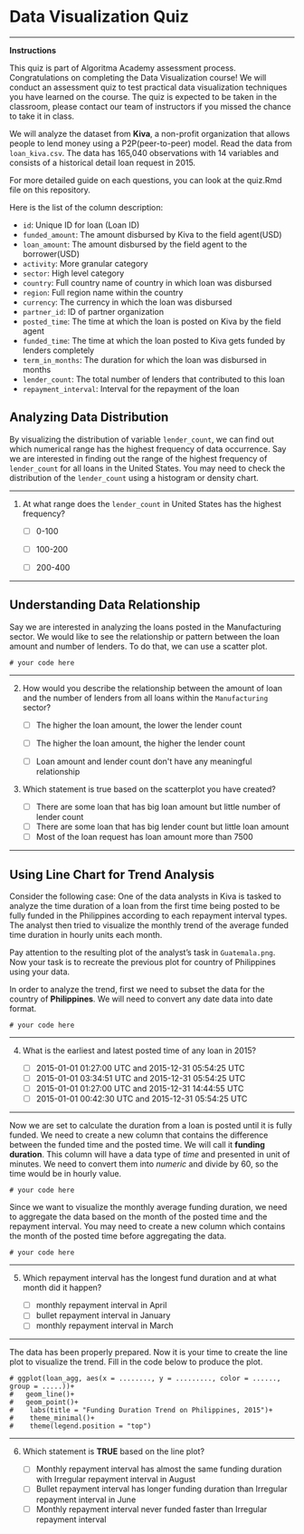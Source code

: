 # Data Visualization Quiz
___
**Instructions**

This quiz is part of Algoritma Academy assessment process. Congratulations on completing the Data Visualization course! We will conduct an assessment quiz to test practical data visualization techniques you have learned on the course. The quiz is expected to be taken in the classroom, please contact our team of instructors if you missed the chance to take it in class.

We will analyze the dataset from **Kiva**, a non-profit organization that allows people to lend money using a P2P(peer-to-peer) model. Read the data from `loan_kiva.csv`. The data has 165,040 observations with 14 variables and consists of a historical detail loan request in 2015. 

For more detailed guide on each questions, you can look at the quiz.Rmd file on this repository.

Here is the list of the column description:

* `id`: Unique ID for loan (Loan ID)
* `funded_amount`: The amount disbursed by Kiva to the field agent(USD)
* `loan_amount`: The amount disbursed by the field agent to the borrower(USD)
* `activity`: More granular category
* `sector`: High level category
* `country`: Full country name of country in which loan was disbursed
* `region`: Full region name within the country
* `currency`: The currency in which the loan was disbursed
* `partner_id`: ID of partner organization
* `posted_time`: The time at which the loan is posted on Kiva by the field agent
* `funded_time`: The time at which the loan posted to Kiva gets funded by lenders completely
* `term_in_months`: The duration for which the loan was disbursed in months
* `lender_count`: The total number of lenders that contributed to this loan
* `repayment_interval`: Interval for the repayment of the loan

## Analyzing Data Distribution
By visualizing the distribution of variable `lender_count`, we can find out which numerical range has the highest frequency of data occurrence. Say we are interested in finding out the range of the highest frequency of `lender_count` for all loans in the United States. You may need to check the distribution of the `lender_count` using a histogram or density chart.
___

1. At what range does the `lender_count` in United States has the highest frequency?

   - [ ] 0-100
   - [ ] 100-200
   - [ ] 200-400
   

___
## Understanding Data Relationship

Say we are interested in analyzing the loans posted in the Manufacturing sector. We would like to see the relationship or pattern between the loan amount and number of lenders. To do that, we can use a scatter plot. 
```
# your code here
```
___
   
2. How would you describe the relationship between the amount of loan and the number of lenders from all loans within the `Manufacturing` sector?

   - [ ] The higher the loan amount, the lower the lender count
   - [ ] The higher the loan amount, the higher the lender count
   - [ ] Loan amount and lender count don't have any meaningful relationship


3. Which statement is true based on the scatterplot you have created?

   - [ ] There are some loan that has big loan amount but little number of lender count
   - [ ] There are some loan that has big lender count but little loan amount
   - [ ] Most of the loan request has loan amount more than 7500
   
___
## Using Line Chart for Trend Analysis

Consider the following case: One of the data analysts in Kiva is tasked to analyze the time duration of a loan from the first time being posted to be fully funded in the Philippines according to each repayment interval types. The analyst then tried to visualize the monthly trend of the average funded time duration in hourly units each month.

Pay attention to the resulting plot of the analyst’s task in `Guatemala.png`. Now your task is to recreate the previous plot for country of Philippines using your data.

In order to analyze the trend, first we need to subset the data for the country of **Philippines**. We will need to convert any date data into date format.

```
# your code here
```
___

4. What is the earliest and latest posted time of any loan in 2015?

   - [ ] 2015-01-01 01:27:00 UTC and 2015-12-31 05:54:25 UTC
   - [ ] 2015-01-01 03:34:51 UTC and 2015-12-31 05:54:25 UTC
   - [ ] 2015-01-01 01:27:00 UTC and 2015-12-31 14:44:55 UTC
   - [ ] 2015-01-01 00:42:30 UTC and 2015-12-31 05:54:25 UTC
   
___
Now we are set to calculate the duration from a loan is posted until it is fully funded. We need to create a new column that contains the difference between the funded time and the posted time. We will call it **funding duration**.  This column will have a data type of *time* and presented in unit of minutes. We need to convert them into *numeric* and divide by 60, so the time would be in hourly value. 

```
# your code here
```

Since we want to visualize the monthly average funding duration, we need to aggregate the data based on the month of the posted time and the repayment interval. You may need to create a new column which contains the month of the posted time before aggregating the data.

```
# your code here
```
___

5. Which repayment interval has the longest fund duration and at what month did it happen?

   - [ ] monthly repayment interval in April
   - [ ] bullet repayment interval in January
   - [ ] monthly repayment interval in March

___   
The data has been properly prepared. Now it is your time to create the line plot to visualize the trend. Fill in the code below to produce the plot.

```
# ggplot(loan_agg, aes(x = ........, y = ........., color = ......, group = .....))+
#   geom_line()+
#   geom_point()+
#    labs(title = "Funding Duration Trend on Philippines, 2015")+
#    theme_minimal()+
#    theme(legend.position = "top")
```
___

6. Which statement is **TRUE** based on the line plot?

   - [ ] Monthly repayment interval has almost the same funding duration with Irregular repayment interval in August
   - [ ] Bullet repayment interval has longer funding duration than Irregular repayment interval in June
   - [ ] Monthly repayment interval never funded faster than Irregular repayment interval
